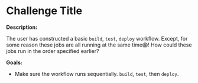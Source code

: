 # Challenge Title

**Description:**

The user has constructed a basic `build`, `test`, `deploy` workflow. Except, for some reason these jobs are all running at the same time😱! How could these jobs run in the order specified earlier?

**Goals:**

- Make sure the workflow runs sequentially. `build`, `test`, then `deploy`.
